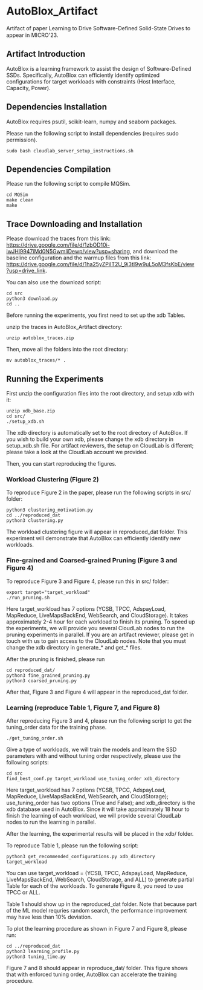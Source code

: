 # AutoBlox_Artifact

Artifact of paper Learning to Drive Software-Deﬁned Solid-State Drives to appear in MICRO'23.

## Artifact Introduction

AutoBlox is a learning framework to assist the design of Software-Defined SSDs. Specifically, AutoBlox can efficiently identify optimized configurations for target workloads with constraints (Host Interface, Capacity, Power).

## Dependencies Installation 

AutoBlox requires psutil, scikit-learn, numpy and seaborn packages. 

Please run the following script to install dependencies (requires sudo permission).

```
sudo bash cloudlab_server_setup_instructions.sh
```

## Dependencies Compilation

Please run the following script to compile MQSim.

```
cd MQSim
make clean
make
```

## Trace Downloading and Installation

Please download the traces from this link: https://drive.google.com/file/d/1zbOD10i-iwJHl9947iMd0N5GwmliDewp/view?usp=sharing, and download the baseline configuration and the warmup files from this link: https://drive.google.com/file/d/1ha25yZPiIT2U_9i3tI9w9uL5oM3fsKbE/view?usp=drive_link.

You can also use the download script:

```
cd src
python3 download.py
cd ..
```

Before running the experiments, you first need to set up the xdb Tables. 

unzip the traces in AutoBlox_Artifact directory:

```
unzip autoblox_traces.zip
```

Then, move all the folders into the root directory:

```
mv autoblox_traces/* .
```

## Running the Experiments


First unzip the configuration files into the root directory, and setup xdb with it:

```
unzip xdb_base.zip
cd src/
./setup_xdb.sh
```

The xdb directory is automatically set to the root directory of AutoBlox. If you wish to build your own xdb, please change the xdb directory in setup_xdb.sh file. For artifact reviewers, the setup on CloudLab is different; please take a look at the CloudLab account we provided.

Then, you can start reproducing the figures.

### Workload Clustering (Figure 2)

To reproduce Figure 2 in the paper, please run the following scripts in src/ folder: 

```
python3 clustering_motivation.py
cd ../reproduced_dat
python3 clustering.py
```

The workload clustering figure will appear in reproduced_dat folder. This experiment will demonstrate that AutoBlox can efficiently identify new workloads.


### Fine-grained and Coarsed-grained Pruning (Figure 3 and Figure 4)

To reproduce Figure 3 and Figure 4,  please run this in src/ folder:

```
export target="target_workload"
./run_pruning.sh
```

Here target_workload has 7 options (YCSB, TPCC, AdspayLoad, MapReduce, LiveMapsBackEnd, WebSearch, and CloudStorage). It takes approximately 2-4 hour for each workload to finish its pruning. To speed up the experiments, we will provide you several CloudLab nodes to run the pruning experiments in parallel. If you are an artifact reviewer, please get in touch with us to gain access to the CloudLab nodes. Note that you must change the xdb directory in generate_* and get_* files.

After the pruning is finished, please run

```
cd reproduced_dat/
python3 fine_grained_pruning.py
python3 coarsed_pruning.py
```

After that,  Figure 3 and Figure 4 will appear in the reproduced_dat folder.

### Learning (reproduce Table 1, Figure 7, and Figure 8)

After reproducing Figure 3 and 4, please run the following script to get the tuning_order data for the training phase.

```
./get_tuning_order.sh
```


Give a type of workloads, we will train the models and learn the SSD parameters with and without tuning order respectively, please use the following scripts: 

```
cd src
find_best_conf.py target_workload use_tuning_order xdb_directory
```

Here target_workload has 7 options (YCSB, TPCC, AdspayLoad, MapReduce, LiveMapsBackEnd, WebSearch, and CloudStorage); use_tuning_order has two options (True and False); and xdb_directory is the xdb database used in AutoBlox. Since it will take approximately 18 hour to finish the learning of each workload, we will provide several CloudLab nodes to run the learning in parallel.

After the learning, the experimental results will be placed in the xdb/ folder. 

To reproduce Table 1, please run the following script:

```
python3 get_recommended_configurations.py xdb_directory target_workload
```

You can use target_workload = (YCSB, TPCC, AdspayLoad, MapReduce, LiveMapsBackEnd, WebSearch, CloudStorage, and ALL) to generate partial Table for each of the workloads. To generate Figure 8, you need to use TPCC or ALL.

Table 1 should show up in the reproduced_dat folder. Note that because part of the ML model requries random search, the performance improvement may have less than 10\% deviation.

To plot the learning procedure as shown in Figure 7 and Figure 8, please run: 

```
cd ../reproduced_dat
python3 learning_profile.py
python3 tuning_time.py
```

Figure 7 and 8 should appear in reproduce_dat/ folder. This figure shows that with enforced tuning order, AutoBlox can accelerate the training procedure.



